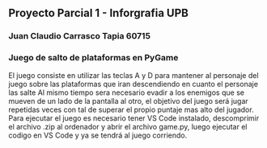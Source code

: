## Proyecto Parcial 1 - Inforgrafia UPB
### Juan Claudio Carrasco Tapia 60715
### Juego de salto de plataformas en PyGame
El juego consiste en utilizar las teclas A y D para mantener al personaje del juego sobre las plataformas que iran descendiendo en cuanto el personaje las salte
Al mismo tiempo sera necesario evadir a los enemigos que se mueven de un lado de la pantalla al otro, el objetivo del juego será jugar repetidas veces con tal de superar el propio puntaje mas alto del jugador. 
Para ejecutar el juego es necesario tener VS Code instalado, descomprimir el archivo .zip al ordenador y abrir el archivo game.py, luego ejecutar el codigo en VS Code y ya se tendrá al juego corriendo.